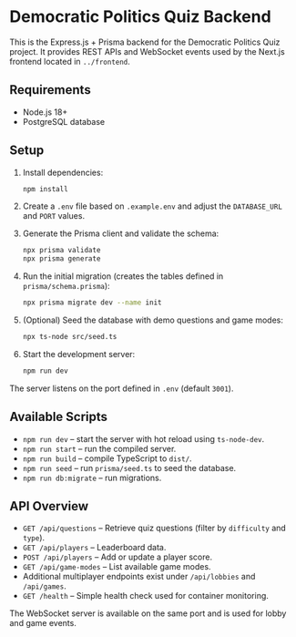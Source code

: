 # Democratic Politics Quiz Backend

This is the Express.js + Prisma backend for the Democratic Politics Quiz project. It provides REST APIs and WebSocket events used by the Next.js frontend located in `../frontend`.

## Requirements

- Node.js 18+
- PostgreSQL database

## Setup

1. Install dependencies:

   ```bash
   npm install
   ```

2. Create a `.env` file based on `.example.env` and adjust the `DATABASE_URL` and `PORT` values.
3. Generate the Prisma client and validate the schema:

   ```bash
   npx prisma validate
   npx prisma generate
   ```

4. Run the initial migration (creates the tables defined in `prisma/schema.prisma`):

   ```bash
   npx prisma migrate dev --name init
   ```

5. (Optional) Seed the database with demo questions and game modes:

   ```bash
   npx ts-node src/seed.ts
   ```

6. Start the development server:

   ```bash
   npm run dev
   ```

The server listens on the port defined in `.env` (default `3001`).

## Available Scripts

- `npm run dev` – start the server with hot reload using `ts-node-dev`.
- `npm run start` – run the compiled server.
- `npm run build` – compile TypeScript to `dist/`.
- `npm run seed` – run `prisma/seed.ts` to seed the database.
- `npm run db:migrate` – run migrations.

## API Overview

- `GET /api/questions` – Retrieve quiz questions (filter by `difficulty` and `type`).
- `GET /api/players` – Leaderboard data.
- `POST /api/players` – Add or update a player score.
- `GET /api/game-modes` – List available game modes.
- Additional multiplayer endpoints exist under `/api/lobbies` and `/api/games`.
- `GET /health` – Simple health check used for container monitoring.

The WebSocket server is available on the same port and is used for lobby and game events.
